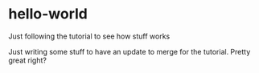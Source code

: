 # hello-world
Just following the tutorial to see how stuff works

Just writing some stuff to have an update to merge for the tutorial. Pretty great right?

